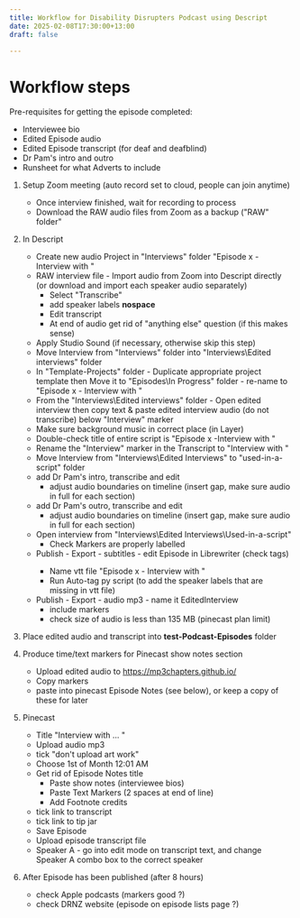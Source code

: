 ```yaml
---
title: Workflow for Disability Disrupters Podcast using Descript
date: 2025-02-08T17:30:00+13:00
draft: false

---
```


# Workflow steps
Pre-requisites for getting the episode completed:
* Interviewee bio
* Edited Episode audio
* Edited Episode transcript (for deaf and deafblind)
* Dr Pam's intro and outro
* Runsheet for what Adverts to include

1. Setup Zoom meeting (auto record set to cloud, people can join anytime)
	* Once interview finished, wait for recording to process
	* Download the RAW audio files from Zoom as a backup ("RAW" folder"

2. In Descript
	* Create new audio Project in "Interviews" folder "Episode x - Interview with <Name>"
	* RAW interview file - Import audio from Zoom into Descript directly (or download and import each speaker audio separately)
		* Select "Transcribe"
		* add speaker labels <v Dr Pam>**nospace**
		* Edit transcript
		* At end of audio get rid of "anything else" question (if this makes sense)
	* Apply Studio Sound (if necessary, otherwise skip this step)
	* Move Interview from "Interviews" folder into "Interviews\Edited interviews" folder
	* In "Template-Projects" folder - Duplicate appropriate project template then Move it to "Episodes\In Progress" folder - re-name to "Episode x - Interview with <Name>"
	* From the "Interviews\Edited interviews" folder - Open edited interview then copy text & paste edited interview audio (do not transcribe) below "Interview" marker
	* Make sure background music in correct place (in Layer)
	* Double-check title of entire script is "Episode x -Interview with <Name>"
	* Rename the "Interview" marker in the Transcript to "Interview with <name>"
	* Move Interview from "Interviews\Edited Interviews" to "used-in-a-script" folder
	* add Dr Pam's intro, transcribe and edit
		* adjust audio boundaries on timeline (insert gap, make sure audio in full for each section)
	* add Dr Pam's outro, transcribe and edit
		* adjust audio boundaries on timeline (insert gap, make sure audio in full for each section)
	* Open interview from "Interviews\Edited Interviews\Used-in-a-script" 
		* Check Markers are properly labelled
	* Publish - Export - subtitles - edit Episode in Librewriter (check <v speaker> tags)
		* Name vtt file "Episode x - Interview with <name>"
		* Run Auto-tag py script (to add the speaker labels that are missing in vtt file)
	* Publish - Export - audio mp3 - name it EditedInterview
		* include markers
		* check size of audio is less than 135 MB (pinecast plan limit)
		
3. Place edited audio and transcript into **test-Podcast-Episodes** folder

4. Produce time/text markers for Pinecast show notes section
	* Upload edited audio to https://mp3chapters.github.io/
	* Copy markers
	* paste into pinecast Episode Notes (see below), or keep a copy of these for later
		
5. Pinecast
	* Title "Interview with ... "
	* Upload audio mp3
	* tick "don't upload art work"
	* Choose 1st of Month 12:01 AM
	* Get rid of Episode Notes title	
		* Paste show notes (interviewee bios)
		* Paste Text Markers (2 spaces at end of line)
		* Add Footnote credits
	* tick link to transcript
	* tick link to tip jar
	* Save Episode
	* Upload episode transcript file
	* Speaker A - go into edit mode on transcript text, and change Speaker A combo box to the correct speaker

6. After Episode has been published (after 8 hours)
	* check Apple podcasts (markers good ?)
	* check DRNZ website (episode on episode lists page ?)
